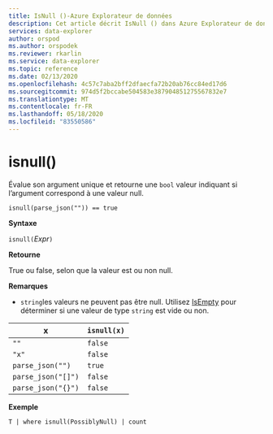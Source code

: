 ```yaml
---
title: IsNull ()-Azure Explorateur de données
description: Cet article décrit IsNull () dans Azure Explorateur de données.
services: data-explorer
author: orspod
ms.author: orspodek
ms.reviewer: rkarlin
ms.service: data-explorer
ms.topic: reference
ms.date: 02/13/2020
ms.openlocfilehash: 4c57c7aba2bff2dfaecfa72b20ab76cc84ed17d6
ms.sourcegitcommit: 974d5f2bccabe504583e387904851275567832e7
ms.translationtype: MT
ms.contentlocale: fr-FR
ms.lasthandoff: 05/18/2020
ms.locfileid: "83550586"
---
```

# <a name="isnull"></a>isnull()

Évalue son argument unique et retourne une `bool` valeur indiquant si l’argument correspond à une valeur null.

```kusto
isnull(parse_json("")) == true
```

**Syntaxe**

`isnull(`*Expr*`)`

**Retourne**

True ou false, selon que la valeur est ou non null.

**Remarques**

* `string`les valeurs ne peuvent pas être null. Utilisez [IsEmpty](./isemptyfunction.md) pour déterminer si une valeur de type `string` est vide ou non.

|x                |`isnull(x)`|
|-----------------|-----------|
|`""`             |`false`    |
|`"x"`            |`false`    |
|`parse_json("")`  |`true`     |
|`parse_json("[]")`|`false`    |
|`parse_json("{}")`|`false`    |

**Exemple**

```kusto
T | where isnull(PossiblyNull) | count
```
